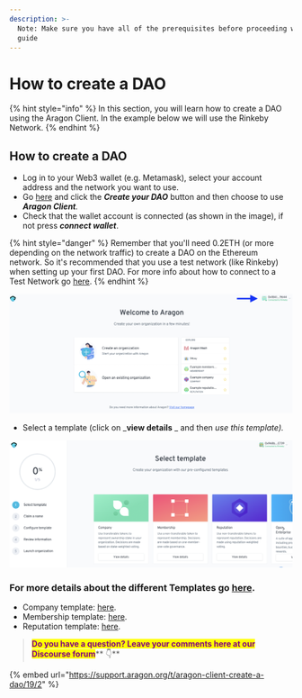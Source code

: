 ```yaml
---
description: >-
  Note: Make sure you have all of the prerequisites before proceeding with this
  guide
---
```


# How to create a DAO

{% hint style="info" %}
In this section, you will learn how to create a DAO using the Aragon Client. In the example below we will use the Rinkeby Network.
{% endhint %}

## How to create a DAO

* Log in to your Web3 wallet (e.g. Metamask), select your account address and the network you want to use.
* Go [here](https://aragon.org) and click the _**Create your DAO**_ button and then choose to use _**Aragon Client**._
* Check that the wallet account is connected (as shown in the image), if not press _**connect wallet**_.

{% hint style="danger" %}
Remember that you'll need 0.2ETH (or more depending on the network traffic) to create a DAO on the Ethereum network. So it's recommended that you use a test network (like Rinkeby) when setting up your first DAO. For more info about how to connect to a Test Network go [here](../../set-up-metamask/getting-started-with-rinkeby-testnet.md).
{% endhint %}

![Check the wallet connection.](<../../../.gitbook/assets/Schermata 2022-02-04 alle 18.42.46.png>)

* Select a template (click on \_**view details** \_ and then _use this template)._

![Select the template](<../../../.gitbook/assets/Schermata 2022-02-04 alle 18.41.40.png>)

### For more details about the different Templates go [here](https://app.gitbook.com/s/zhQIP88M8McmSaEGSymT/users/products/aragon-client/how-to-create-a-dao-using-aragon-client/templates).

* Company template: [here](use-company-template.md).
* Membership template: [here](use-membership-template.md).
* Reputation template: [here](page-1.md).

> <mark style="color:purple;">**Do you have a question? Leave your comments here at our Discourse forum**</mark>** 👇**

{% embed url="https://support.aragon.org/t/aragon-client-create-a-dao/19/2" %}
